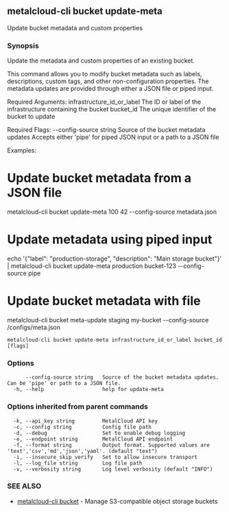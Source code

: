 ## metalcloud-cli bucket update-meta

Update bucket metadata and custom properties

### Synopsis

Update the metadata and custom properties of an existing bucket.

This command allows you to modify bucket metadata such as labels, descriptions, 
custom tags, and other non-configuration properties. The metadata updates are 
provided through either a JSON file or piped input.

Required Arguments:
  infrastructure_id_or_label    The ID or label of the infrastructure containing the bucket
  bucket_id                     The unique identifier of the bucket to update

Required Flags:
  --config-source string       Source of the bucket metadata updates
                               Accepts either 'pipe' for piped JSON input or a path to a JSON file

Examples:
  # Update bucket metadata from a JSON file
  metalcloud-cli bucket update-meta 100 42 --config-source metadata.json

  # Update metadata using piped input
  echo '{"label": "production-storage", "description": "Main storage bucket"}' | metalcloud-cli bucket update-meta production bucket-123 --config-source pipe

  # Update bucket metadata with file
  metalcloud-cli bucket meta-update staging my-bucket --config-source /configs/meta.json

```
metalcloud-cli bucket update-meta infrastructure_id_or_label bucket_id [flags]
```

### Options

```
      --config-source string   Source of the bucket metadata updates. Can be 'pipe' or path to a JSON file.
  -h, --help                   help for update-meta
```

### Options inherited from parent commands

```
  -k, --api_key string         MetalCloud API key
  -c, --config string          Config file path
  -d, --debug                  Set to enable debug logging
  -e, --endpoint string        MetalCloud API endpoint
  -f, --format string          Output format. Supported values are 'text','csv','md','json','yaml'. (default "text")
  -i, --insecure_skip_verify   Set to allow insecure transport
  -l, --log_file string        Log file path
  -v, --verbosity string       Log level verbosity (default "INFO")
```

### SEE ALSO

* [metalcloud-cli bucket](metalcloud-cli_bucket.md)	 - Manage S3-compatible object storage buckets

